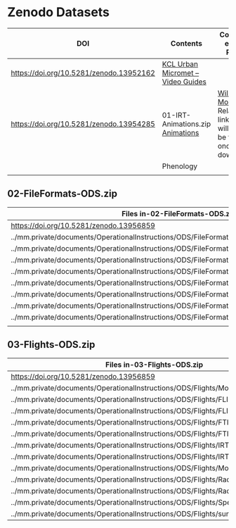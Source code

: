 # Zenodo Datasets

| DOI | Contents | Comments e.g.:ead Person
|--| ---| --|
| https://doi.org/10.5281/zenodo.13952162 |  [KCL Urban Micromet – Video Guides](https://suegrimmond.github.io/Video) | 
| https://doi.org/10.5281/zenodo.13954285 |  01-IRT-Animations.zip [Animations](https://suegrimmond.github.io/images/Animations/plotDirectories.html) |  [Will Morrison](https://orcid.org/0000-0003-1568-8226) Relative links in html will need to be fixed once downloaded|
|   | Phenology
| |



## 02-FileFormats-ODS.zip

|Files in-02-FileFormats-ODS.zip |
|--|
| https://doi.org/10.5281/zenodo.13956859 |
|../mm.private/documents/OperationalInstructions/ODS/FileFormats/oldfileformats.ods |
|../mm.private/documents/OperationalInstructions/ODS/FileFormats/FileFormatsheet.ods |
|../mm.private/documents/OperationalInstructions/ODS/FileFormats/instrumentoverviewcombined.ods|
|../mm.private/documents/OperationalInstructions/ODS/FileFormats/ListNetCDF.ods |
|../mm.private/documents/OperationalInstructions/ODS/FileFormats/MainFileFormats.ods |
|../mm.private/documents/OperationalInstructions/ODS/FileFormats/METABTT.ods |
|../mm.private/documents/OperationalInstructions/ODS/FileFormats/METAKCL.ods |
|../mm.private/documents/OperationalInstructions/ODS/FileFormats/METALHR.ods |
|  |

## 03-Flights-ODS.zip

| **Files in-03-Flights-ODS.zip** |
|-- |
| https://doi.org/10.5281/zenodo.13956859 |
|../mm.private/documents/OperationalInstructions/ODS/Flights/MobileIRTsystems.ods |
|../mm.private/documents/OperationalInstructions/ODS/Flights/FLIRcamera.ods |
|../mm.private/documents/OperationalInstructions/ODS/Flights/FLIRnight.ods |
|../mm.private/documents/OperationalInstructions/ODS/Flights/FTIR.ods |
|../mm.private/documents/OperationalInstructions/ODS/Flights/FTIRnight.ods |
|../mm.private/documents/OperationalInstructions/ODS/Flights/IRThandheldnight.ods |
|../mm.private/documents/OperationalInstructions/ODS/Flights/IRThandhelds.ods |
|../mm.private/documents/OperationalInstructions/ODS/Flights/MobileIRTnight.ods| 
|../mm.private/documents/OperationalInstructions/ODS/Flights/Radiosonde.ods |
|../mm.private/documents/OperationalInstructions/ODS/Flights/Radiosondenight.ods |
|../mm.private/documents/OperationalInstructions/ODS/Flights/SpectralRadiometer.ods |
|../mm.private/documents/OperationalInstructions/ODS/Flights/sunphotometer.ods|
